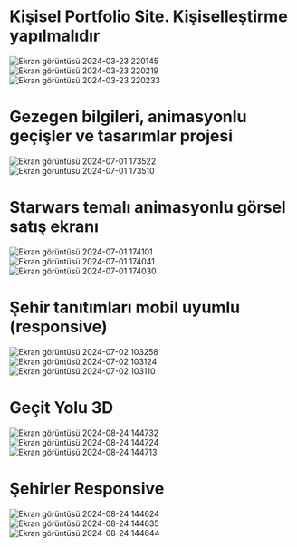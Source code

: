 <h1>Kişisel Portfolio Site. Kişiselleştirme yapılmalıdır</h1>

![Ekran görüntüsü 2024-03-23 220145](https://github.com/arazumut/kisiselwebsitem/assets/150933483/04f6218f-b806-4392-8fa1-5f3d1657a484)
![Ekran görüntüsü 2024-03-23 220219](https://github.com/arazumut/kisiselwebsitem/assets/150933483/4aef1ab2-acd7-446a-88eb-7195b3008c63)
![Ekran görüntüsü 2024-03-23 220233](https://github.com/arazumut/kisiselwebsitem/assets/150933483/9bf1d89f-7bd7-4cbc-84ed-12e713157a47)

<h1>Gezegen bilgileri, animasyonlu geçişler ve tasarımlar projesi</h1>

![Ekran görüntüsü 2024-07-01 173522](https://github.com/arazumut/kisiselwebsitemAndKapsamliWebProjelerim/assets/150933483/0eb127ee-d1b4-408f-91ff-d6241b691a68)
![Ekran görüntüsü 2024-07-01 173510](https://github.com/arazumut/kisiselwebsitemAndKapsamliWebProjelerim/assets/150933483/1bbd9724-4dbd-48ac-a046-c626ae3c5798)

<h1>Starwars temalı animasyonlu görsel satış ekranı</h1>

![Ekran görüntüsü 2024-07-01 174101](https://github.com/arazumut/kisiselwebsitemAndKapsamliWebProjelerim/assets/150933483/40932513-890c-4584-9a8b-3268e931e01a)
![Ekran görüntüsü 2024-07-01 174041](https://github.com/arazumut/kisiselwebsitemAndKapsamliWebProjelerim/assets/150933483/036f227b-7ebb-4ed5-a696-f20da1b51fea)
![Ekran görüntüsü 2024-07-01 174030](https://github.com/arazumut/kisiselwebsitemAndKapsamliWebProjelerim/assets/150933483/d1e0cb9d-a309-4890-b401-3c49ee0cd1be)

<h1>Şehir tanıtımları mobil uyumlu (responsive)</h1>

![Ekran görüntüsü 2024-07-02 103258](https://github.com/arazumut/kisiselwebsitemAndKapsamliWebProjelerim/assets/150933483/06ef8e4c-8ebe-4c9b-946e-956a3c1fb2b3)
![Ekran görüntüsü 2024-07-02 103124](https://github.com/arazumut/kisiselwebsitemAndKapsamliWebProjelerim/assets/150933483/7da0a357-57ab-41b6-935e-f1221fa9af66)
![Ekran görüntüsü 2024-07-02 103110](https://github.com/arazumut/kisiselwebsitemAndKapsamliWebProjelerim/assets/150933483/52a2b2dc-cf10-4ce2-82aa-c2451e9e68dd)


<h1> Geçit Yolu 3D</h1>

![Ekran görüntüsü 2024-08-24 144732](https://github.com/user-attachments/assets/f5fcd078-7fc5-4254-bdd1-9f3590d0f6b4)
![Ekran görüntüsü 2024-08-24 144724](https://github.com/user-attachments/assets/0b05bee2-8be8-4314-bf01-821a4453c9bf)
![Ekran görüntüsü 2024-08-24 144713](https://github.com/user-attachments/assets/4daae64b-4eaa-45ce-9e9b-f3ad211e03fc)

<h1>Şehirler Responsive</h1>

![Ekran görüntüsü 2024-08-24 144624](https://github.com/user-attachments/assets/b349108c-b97d-4786-8344-ce6e2aa953bb)
![Ekran görüntüsü 2024-08-24 144635](https://github.com/user-attachments/assets/3eb26d15-d54a-41e2-b9bd-c622663d737b)
![Ekran görüntüsü 2024-08-24 144644](https://github.com/user-attachments/assets/be99e30d-2b9e-4248-9efe-bd27feb71f25)


